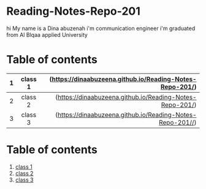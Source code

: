 # Reading-Notes-Repo-201

hi 
My name is a Dina abuzenah i'm communication engineer i'm graduated from Al Blqaa applied University



# Table of contents
| 1       | class 1     |(https://dinaabuzeena.github.io/Reading-Notes-Repo-201/)    |
| :------------- | :----------: | -----------: |
|  2 | class 2  | (https://dinaabuzeena.github.io/Reading-Notes-Repo-201/)    |
| 3  | class 3 | (https://dinaabuzeena.github.io/Reading-Notes-Repo-201//)| 



# Table of contents
1. [class 1](https://github.com/dinaabuzeena/Reading-Notes-Repo-201)
2. [class 2](https://dinaabuzeena.github.io/Reading-Notes-Repo-201/)
3. [class 3](https://dinaabuzeena.github.io/Reading-Notes-Repo-201/)
